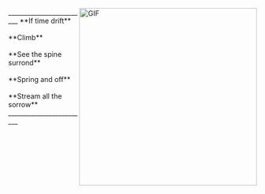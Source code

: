 <img align="right" alt="GIF" src="https://user-images.githubusercontent.com/57030042/156145287-506360c8-2a0e-4a90-9391-421b6873e27c.jpg" width="360" />
_________________________
**If time drift**<br/>
<br/>
**Climb**<br/>
<br/>
**See the spine surrond**<br/>
<br/>
**Spring and off**<br/>
<br/>
**Stream all the sorrow**
_________________________






